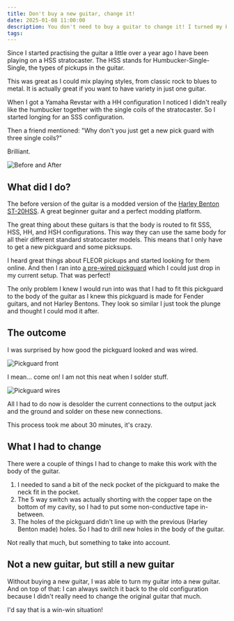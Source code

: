 ```yaml
---
title: Don't buy a new guitar, change it!
date: 2025-01-08 11:00:00
description: You don't need to buy a guitar to change it! I turned my HSS stratocaster into a SSS stratocaster.
tags:
---
```


Since I started practising the guitar a little over a year ago I have been playing on a HSS stratocaster. The HSS stands for Humbucker-Single-Single, the types of pickups in the guitar.

This was great as I could mix playing styles, from classic rock to blues to metal. It is actually great if you want to have variety in just one guitar.

When I got a Yamaha Revstar with a HH configuration I noticed I didn't really like the humbucker together with the single coils of the stratocaster. So I started longing for an SSS configuration.

Then a friend mentioned: "Why don't you just get a new pick guard with three single coils?"

Brilliant.

![Before and After](HSS_to_SSS.webp)

## What did I do?

The before version of the guitar is a modded version of the [Harley Benton ST-20HSS](https://www.thomann.de/nl/harley_benton_st_20hss_sbk_standard_series.htm). A great beginner guitar and a perfect modding platform.

The great thing about these guitars is that the body is routed to fit SSS, HSS, HH, and HSH configurations. This way they can use the same body for all their different standard stratocaster models. This means that I only have to get a new pickguard and some picksups.

I heard great things about FLEOR pickups and started looking for them online. And then I ran into [a pre-wired pickguard](https://aliexpress.com/item/1005003888481283.html) which I could just drop in my current setup. That was perfect!

The only problem I knew I would run into was that I had to fit this pickguard to the body of the guitar as I knew this pickguard is made for Fender guitars, and not Harley Bentons. They look so similar I just took the plunge and thought I could mod it after.

## The outcome

I was surprised by how good the pickguard looked and was wired.

![Pickguard front](pickguard_front.webp)

I mean... come on! I am not this neat when I solder stuff.

![Pickguard wires](pickguard_wires.webp)

All I had to do now is desolder the current connections to the output jack and the ground and solder on these new connections.

This process took me about 30 minutes, it's crazy.

## What I had to change

There were a couple of things I had to change to make this work with the body of the guitar.

1. I needed to sand a bit of the neck pocket of the pickguard to make the neck fit in the pocket.
2. The 5 way switch was actually shorting with the copper tape on the bottom of my cavity, so I had to put some non-conductive tape in-between.
3. The holes of the pickguard didn't line up with the previous (Harley Benton made) holes. So I had to drill new holes in the body of the guitar.

Not really that much, but something to take into account.

## Not a new guitar, but still a new guitar

Without buying a new guitar, I was able to turn my guitar into a new guitar. And on top of that: I can always switch it back to the old configuration because I didn't really need to change the original guitar that much.

I'd say that is a win-win situation!
